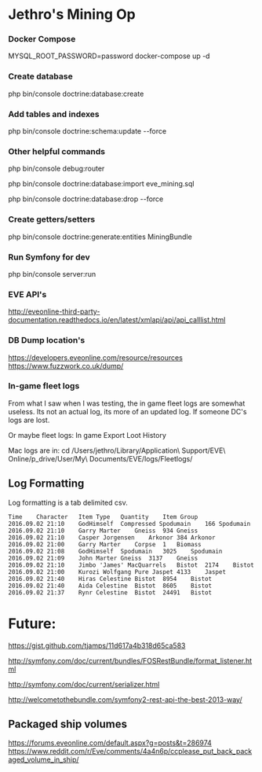 # Jethro's Mining Op

### Docker Compose
MYSQL_ROOT_PASSWORD=password docker-compose up -d


### Create database
php bin/console doctrine:database:create


### Add tables and indexes
php bin/console doctrine:schema:update --force


### Other helpful commands
php bin/console debug:router

php bin/console doctrine:database:import eve_mining.sql

php bin/console doctrine:database:drop --force


### Create getters/setters
php bin/console doctrine:generate:entities MiningBundle


### Run Symfony for dev
php bin/console server:run



### EVE API's
http://eveonline-third-party-documentation.readthedocs.io/en/latest/xmlapi/api/api_calllist.html


### DB Dump location's
https://developers.eveonline.com/resource/resources
https://www.fuzzwork.co.uk/dump/



### In-game fleet logs
From what I saw when I was testing, the in game fleet logs are somewhat useless.
Its not an actual log, its more of an updated log. If someone DC's logs are lost.

Or maybe fleet logs:
In game Export Loot History

Mac logs are in:
cd /Users/jethro/Library/Application\ Support/EVE\ Online/p_drive/User/My\ Documents/EVE/logs/Fleetlogs/


## Log Formatting
Log formatting is a tab delimited csv.
```
Time	Character	Item Type	Quantity	Item Group
2016.09.02 21:10	GodHimself	Compressed Spodumain	166	Spodumain	
2016.09.02 21:10	Garry Marter	Gneiss	934	Gneiss	
2016.09.02 21:10	Casper Jorgensen	Arkonor	384	Arkonor	
2016.09.02 21:00	Garry Marter	Corpse	1	Biomass	
2016.09.02 21:08	GodHimself	Spodumain	3025	Spodumain	
2016.09.02 21:09	John Marter	Gneiss	3137	Gneiss	
2016.09.02 21:10	Jimbo 'James' MacQuarrels	Bistot	2174	Bistot	
2016.09.02 21:00	Kurozi Wolfgang	Pure Jaspet	4133	Jaspet	
2016.09.02 21:40	Hiras Celestine	Bistot	8954	Bistot	
2016.09.02 21:40	Aida Celestine	Bistot	8605	Bistot	
2016.09.02 21:37	Rynr Celestine	Bistot	24491	Bistot	
```

# Future:
https://gist.github.com/tjamps/11d617a4b318d65ca583


http://symfony.com/doc/current/bundles/FOSRestBundle/format_listener.html

http://symfony.com/doc/current/serializer.html

http://welcometothebundle.com/symfony2-rest-api-the-best-2013-way/


## Packaged ship volumes
https://forums.eveonline.com/default.aspx?g=posts&t=286974
https://www.reddit.com/r/Eve/comments/4a4n6p/ccplease_put_back_packaged_volume_in_ship/

